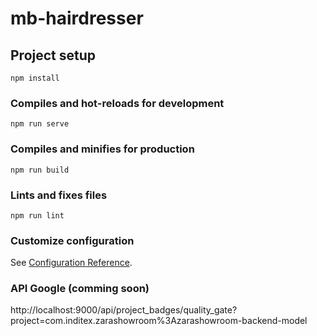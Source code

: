 # mb-hairdresser

## Project setup
```
npm install
```

### Compiles and hot-reloads for development
```
npm run serve
```

### Compiles and minifies for production
```
npm run build
```

### Lints and fixes files
```
npm run lint
```

### Customize configuration
See [Configuration Reference](https://cli.vuejs.org/config/).

### API Google (comming soon)

http://localhost:9000/api/project_badges/quality_gate?project=com.inditex.zarashowroom%3Azarashowroom-backend-model
